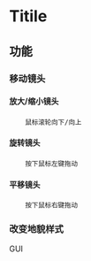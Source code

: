 # Titile
## 功能
### 移动镜头
#### 放大/缩小镜头
        鼠标滚轮向下/向上

#### 旋转镜头
        按下鼠标左键拖动
#### 平移镜头
        按下鼠标右键拖动
### 改变地貌样式

GUI
#
